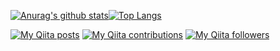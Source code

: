 [![Anurag's github stats](https://github-readme-stats.vercel.app/api?username=perpouh&show_icons=true)](https://github.com/perpouh/github-readme-stats)[![Top Langs](https://github-readme-stats.vercel.app/api/top-langs/?username=perpouh&layout=compact)](https://github.com/anuraghazra/github-readme-stats)

[![My Qiita posts](https://qiita-badge.apiapi.app/s/perpouh/posts.svg)](http://qiita.com/perpouh)
[![My Qiita contributions](https://qiita-badge.apiapi.app/s/perpouh/contributions.svg)](http://qiita.com/perpouh)
[![My Qiita followers](https://qiita-badge.apiapi.app/s/perpouh/followers.svg)](http://qiita.com/perpouh)

<!--
**perpouh/perpouh** is a ✨ _special_ ✨ repository because its `README.md` (this file) appears on your GitHub profile.

Here are some ideas to get you started:

- 🔭 I’m currently working on ...
- 🌱 I’m currently learning ...
- 👯 I’m looking to collaborate on ...
- 🤔 I’m looking for help with ...
- 💬 Ask me about ...
- 📫 How to reach me: ...
- 😄 Pronouns: ...
- ⚡ Fun fact: ...
-->
